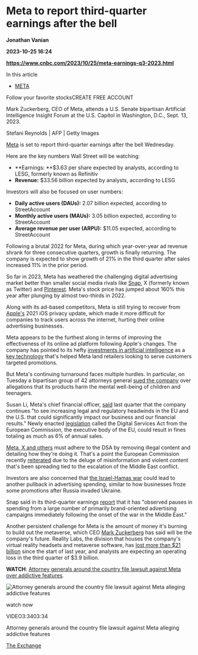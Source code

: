# Meta to report third-quarter earnings after the bell
**Jonathan Vanian**

**2023-10-25 16:24**

**https://www.cnbc.com/2023/10/25/meta-earnings-q3-2023.html**

In this article

*   [META](https://www.cnbc.com/quotes/META)

Follow your favorite stocksCREATE FREE ACCOUNT

Mark Zuckerberg, CEO of Meta, attends a U.S. Senate bipartisan Artificial Intelligence Insight Forum at the U.S. Capitol in Washington, D.C., Sept. 13, 2023.

Stefani Reynolds | AFP | Getty Images

[Meta](https://www.cnbc.com/quotes/META/) is set to report third-quarter earnings after the bell Wednesday.

Here are the key numbers Wall Street will be watching:

*   **Earnings: **$3.63 per share expected by analysts, according to LESG, formerly known as Refinitiv
*   **Revenue:** $33.56 billion expected by analysts, according to LESG

Investors will also be focused on user numbers:

*   **Daily active users (DAUs):** 2.07 billion expected, according to StreetAccount
*   **Monthly active users (MAUs):** 3.05 billion expected, according to StreetAccount
*   **Average revenue per user (ARPU):** $11.05 expected, according to StreetAccount

Following a brutal 2022 for Meta, during which year-over-year ad revenue shrank for three consecutive quarters, growth is finally returning. The company is expected to show growth of 21% in the third quarter after sales increased 11% in the prior period.

So far in 2023, Meta has weathered the challenging digital advertising market better than smaller social media rivals like [Snap](https://www.cnbc.com/quotes/SNAP/), X (formerly known as Twitter) and [Pinterest](https://www.cnbc.com/quotes/PINS/). Meta's stock price has jumped about 160% this year after plunging by almost two-thirds in 2022.

Along with its ad-based competitors, Meta is still trying to recover from [Apple's](https://www.cnbc.com/quotes/AAPL/) 2021 iOS privacy update, which made it more difficult for companies to track users across the internet, hurting their online advertising businesses.

Meta appears to be the furthest along in terms of improving the effectiveness of its online ad platform following Apple's changes. The company has pointed to its hefty [investments in artificial intelligence](https://www.cnbc.com/2023/10/16/metas-open-source-approach-to-ai-puzzles-wall-street-techies-love-it.html) as a [key technology](https://www.cnbc.com/2023/07/31/metas-stock-just-wrapped-up-its-ninth-straight-monthly-gain.html) that's helped Meta land retailers looking to serve customers targeted promotions.

But Meta's continuing turnaround faces multiple hurdles. In particular, on Tuesday a bipartisan group of 42 attorneys general [sued the company](https://www.cnbc.com/2023/10/24/bipartisan-group-of-ags-sue-meta-for-addictive-features.html) over allegations that its products harm the mental well-being of children and teenagers.

Susan Li, Meta's chief financial officer, [said](https://s21.q4cdn.com/399680738/files/doc_financials/2023/q2/META-Q2-2023-Prepared-Remarks.pdf) last quarter that the company continues "to see increasing legal and regulatory headwinds in the EU and the U.S. that could significantly impact our business and our financial results." Newly enacted [legislation](https://www.cnbc.com/2023/08/25/the-eus-gerard-de-graaf-has-a-big-regulatory-job-in-us-tech-industry.html) called the Digital Services Act from the European Commission, the executive body of the EU, could result in fines totaling as much as 6% of annual sales.

[Meta, X and others](https://www.cnbc.com/2023/10/12/europe-investigating-elon-musks-x-about-israel-hamas-misinformation.html) must adhere to the DSA by removing illegal content and detailing how they're doing it. That's a point the European Commission recently [reiterated](https://www.cnbc.com/2023/10/19/israel-hamas-eu-gives-meta-tiktok-six-days-to-provide-information.html) due to the deluge of misinformation and violent content that's been spreading tied to the escalation of the Middle East conflict.

Investors are also concerned that [the Israel-Hamas war](https://www.cnbc.com/2023/10/25/israel-hamas-war-updates-and-latest-news-on-gaza-conflict.html) could lead to another pullback in advertising spending, similar to how businesses froze some promotions after Russia invaded Ukraine.

Snap said in its third-quarter earnings [report](https://www.cnbc.com/2023/10/24/snap-earnings-q3-2023.html) that it has "observed pauses in spending from a large number of primarily brand-oriented advertising campaigns immediately following the onset of the war in the Middle East."

Another persistent challenge for Meta is the amount of money it's burning to build out the metaverse, which CEO [Mark Zuckerberg](https://www.cnbc.com/mark-zuckerberg/) has said will be the company's future. Reality Labs, the division that houses the company's virtual reality headsets and metaverse software, has [lost more than $21 billion](https://www.cnbc.com/2023/07/26/metas-reality-labs-has-now-lost-more-than-21-billion.html) since the start of last year, and analysts are expecting an operating loss in the third quarter of $3.9 billion.

**WATCH**: [Attorney generals around the country file lawsuit against Meta over addictive features](https://www.cnbc.com/video/2023/10/24/attorney-generals-around-the-country-file-lawsuit-against-meta-alleging-addictive-features.html).

![Attorney generals around the country file lawsuit against Meta alleging addictive features](https://image.cnbcfm.com/api/v1/image/107322518-16981741741698174171-31732649029-1080pnbcnews.jpg?v=1698176313&w=750&h=422&vtcrop=y)

watch now

VIDEO3:3403:34

Attorney generals around the country file lawsuit against Meta alleging addictive features

[The Exchange](https://www.cnbc.com/the-exchange/)